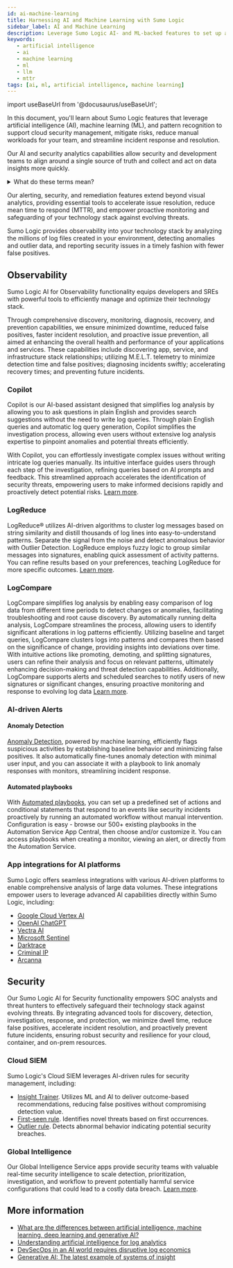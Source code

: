 ```yaml
---
id: ai-machine-learning
title: Harnessing AI and Machine Learning with Sumo Logic
sidebar_label: AI and Machine Learning
description: Leverage Sumo Logic AI- and ML-backed features to set up alerts, resolve issues, and reduce MTTR.
keywords:
   - artificial intelligence
   - ai
   - machine learning
   - ml
   - llm
   - mttr
tags: [ai, ml, artificial intelligence, machine learning]
---
```


import useBaseUrl from '@docusaurus/useBaseUrl';

In this document, you'll learn about Sumo Logic features that leverage artificial intelligence (AI), machine learning (ML), and pattern recognition to support cloud security management, mitigate risks, reduce manual workloads for your team, and streamline incident response and resolution.

Our AI and security analytics capabilities allow security and development teams to align around a single source of truth and collect and act on data insights more quickly.

<details>
<summary>What do these terms mean?</summary>

AI encompasses machines that mimic human-like intelligence, leveraging algorithms to compute tasks efficiently. It includes machine learning and deep learning.

ML, a subset of AI, involves training machines to learn from data without explicit programming, improving performance over time. Within ML, there are various types: supervised learning, unsupervised learning, semi-supervised learning, and reinforcement learning, each suited for different problem settings such as classification, regression, and clustering.

Deep learning, another subset of AI, employs artificial neural networks with multiple layers to process data, excelling in tasks like image recognition and natural language understanding. Generative AI, closely related to deep learning, produces new data resembling training data, often utilizing large language models like GPT.

Pattern learning is fundamental to machine learning and deep learning, where algorithms discern patterns in data to make predictions or classifications, enabling advancements in various fields through data-driven decision-making.

</details>

Our alerting, security, and remediation features extend beyond visual analytics, providing essential tools to accelerate issue resolution, reduce mean time to respond (MTTR), and empower proactive monitoring and safeguarding of your technology stack against evolving threats.

<!-- Remove or ask brand to create a cleaner, branded version
<img src={useBaseUrl('img/get-started/ai-diagram.png')} alt="ai-diagram.png" />
-->

Sumo Logic provides observability into your technology stack by analyzing the millions of log files created in your environment, detecting anomalies and outlier data, and reporting security issues in a timely fashion with fewer false positives.

## Observability

Sumo Logic AI for Observability functionality equips developers and SREs with powerful tools to efficiently manage and optimize their technology stack.

Through comprehensive discovery, monitoring, diagnosis, recovery, and prevention capabilities, we ensure minimized downtime, reduced false positives, faster incident resolution, and proactive issue prevention, all aimed at enhancing the overall health and performance of your applications and services. These capabilities include discovering app, service, and infrastructure stack relationships; utilizing M.E.L.T. telemetry to minimize detection time and false positives; diagnosing incidents swiftly; accelerating recovery times; and preventing future incidents.

### Copilot

Copilot is our AI-based assistant designed that simplifies log analysis by allowing you to ask questions in plain English and provides search suggestions without the need to write log queries. Through plain English queries and automatic log query generation, Copilot simplifies the investigation process, allowing even users without extensive log analysis expertise to pinpoint anomalies and potential threats efficiently.

With Copilot, you can effortlessly investigate complex issues without writing intricate log queries manually. Its intuitive interface guides users through each step of the investigation, refining queries based on AI prompts and feedback. This streamlined approach accelerates the identification of security threats, empowering users to make informed decisions rapidly and proactively detect potential risks. [Learn more](/docs/search/copilot).

### LogReduce

LogReduce&reg; utilizes AI-driven algorithms to cluster log messages based on string similarity and distill thousands of log lines into easy-to-understand patterns. Separate the signal from the noise and detect anomalous behavior with Outlier Detection. LogReduce employs fuzzy logic to group similar messages into signatures, enabling quick assessment of activity patterns. You can refine results based on your preferences, teaching LogReduce for more specific outcomes. [Learn more](/docs/search/logreduce).

### LogCompare

LogCompare simplifies log analysis by enabling easy comparison of log data from different time periods to detect changes or anomalies, facilitating troubleshooting and root cause discovery. By automatically running delta analysis, LogCompare streamlines the process, allowing users to identify significant alterations in log patterns efficiently. Utilizing baseline and target queries, LogCompare clusters logs into patterns and compares them based on the significance of change, providing insights into deviations over time. With intuitive actions like promoting, demoting, and splitting signatures, users can refine their analysis and focus on relevant patterns, ultimately enhancing decision-making and threat detection capabilities. Additionally, LogCompare supports alerts and scheduled searches to notify users of new signatures or significant changes, ensuring proactive monitoring and response to evolving log data [Learn more](/docs/search/logcompare).

### AI-driven Alerts

#### Anomaly Detection

[Anomaly Detection](/docs/alerts/monitors/create-monitor/#select-monitor-type-and-detection-method), powered by machine learning, efficiently flags suspicious activities by establishing baseline behavior and minimizing false positives. It also automatically fine-tunes anomaly detection with minimal user input, and you can associate it with a playbook to link anomaly responses with monitors, streamlining incident response.

#### Automated playbooks

With [Automated playbooks](/docs/alerts/monitors/use-playbooks-with-monitors), you can set up a predefined set of actions and conditional statements that respond to an events like security incidents proactively by running an automated workflow without manual intervention. Configuration is easy - browse our 500+ existing playbooks in the Automation Service App Central, then choose and/or customize it. You can access playbooks when creating a monitor, viewing an alert, or directly from the Automation Service.

### App integrations for AI platforms

Sumo Logic offers seamless integrations with various AI-driven platforms to enable comprehensive analysis of large data volumes. These integrations empower users to leverage advanced AI capabilities directly within Sumo Logic, including:

* [Google Cloud Vertex AI](/docs/integrations/google/cloud-vertex-ai)
* [OpenAI ChatGPT](/docs/platform-services/automation-service/app-central/integrations/openai-chatgpt)
* [Vectra AI](/docs/platform-services/automation-service/app-central/integrations/vectra)
* [Microsoft Sentinel](/docs/platform-services/automation-service/app-central/integrations/microsoft-sentinel)
* [Darktrace](/docs/platform-services/automation-service/app-central/integrations/darktrace)
* [Criminal IP](/docs/platform-services/automation-service/app-central/integrations/criminal-ip)
* [Arcanna](/docs/platform-services/automation-service/app-central/integrations/arcanna)

<!-- Removed - not in Kanso
### Root Cause Explorer

Accelerates troubleshooting by surfacing events of interest correlated with application incidents. [Learn more](/docs/observability/root-cause-explorer)
-->

## Security

Our Sumo Logic AI for Security functionality empowers SOC analysts and threat hunters to effectively safeguard their technology stack against evolving threats. By integrating advanced tools for discovery, detection, investigation, response, and protection, we minimize dwell time, reduce false positives, accelerate incident resolution, and proactively prevent future incidents, ensuring robust security and resilience for your cloud, container, and on-prem resources.

### Cloud SIEM

Sumo Logic's Cloud SIEM leverages AI-driven rules for security management, including:

* [Insight Trainer](/docs/cse/rules/insight-trainer). Utilizes ML and AI to deliver outcome-based recommendations, reducing false positives without compromising detection value.
* [First-seen rule](/docs/cse/rules/write-first-seen-rule). Identifies novel threats based on first occurrences.
* [Outlier rule](/docs/cse/rules/write-outlier-rule/). Detects abnormal behavior indicating potential security breaches.

### Global Intelligence

Our Global Intelligence Service apps provide security teams with valuable real-time security intelligence to scale detection, prioritization, investigation, and workflow to prevent potentially harmful service configurations that could lead to a costly data breach. [Learn more](/docs/integrations/global-intelligence).


## More information

* [What are the differences between artificial intelligence, machine learning, deep learning and generative AI?](https://www.sumologic.com/blog/machine-learning-deep-learning)
* [Understanding artificial intelligence for log analytics](https://www.sumologic.com/guides/machine-data-analytics)
* [DevSecOps in an AI world requires disruptive log economics](https://www.sumologic.com/blog/devsecops-ai-disruptive-log-economics)
* [Generative AI: The latest example of systems of insight](https://www.sumologic.com/blog/generative-ai-latest-example-systems-of-insight)
<!--
-Bashyam's blog about how we trained our AI
-Flex Pricing? The more log data ingested, the sharper your analytics and ML/AI insights become. By eliminating ingest limitations and empowering an ML/AI-driven single source of truth for analytics, Flex enables DevOps and DevSecOps teams to troubleshoot faster, accelerate release velocity, and ensure reliable, secure digital experiences.
-Splunk-to-Sumo conversion migration tool?
-->
